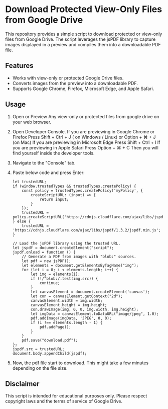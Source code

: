 # Download Protected View-Only Files from Google Drive

This repository provides a simple script to download protected or view-only files from Google Drive. The script leverages the jsPDF library to capture images displayed in a preview and compiles them into a downloadable PDF file.

## Features
- Works with view-only or protected Google Drive files.
- Converts images from the preview into a downloadable PDF.
- Supports Google Chrome, Firefox, Microsoft Edge, and Apple Safari.

## Usage

1. Open or Preview Any view-only or protected files from google drive on your web browser.

2. Open Developer Console.
    If you are previewing in Google Chrome or Firefox
    Press Shift + Ctrl + J ( on Windows / Linux) or Option + ⌘  + J (on Mac)
    If you are previewing in Microsoft Edge
    Press Shift + Ctrl + I
    If you are previewing in Apple Safari
    Press Option + ⌘ + C
    Then you will find yourself inside the developer tools.

3.  Navigate to the "Console" tab.

4.  Paste below code and press Enter:

        let trustedURL;
        if (window.trustedTypes && trustedTypes.createPolicy) {
            const policy = trustedTypes.createPolicy('myPolicy', {
                createScriptURL: (input) => {
                    return input;
                }
            });
            trustedURL = policy.createScriptURL('https://cdnjs.cloudflare.com/ajax/libs/jspdf/1.3.2/jspdf.min.js');
        } else {
            trustedURL = 'https://cdnjs.cloudflare.com/ajax/libs/jspdf/1.3.2/jspdf.min.js';
        }

        // Load the jsPDF library using the trusted URL.
        let jspdf = document.createElement("script");
        jspdf.onload = function () {
            // Generate a PDF from images with "blob:" sources.
            let pdf = new jsPDF();
            let elements = document.getElementsByTagName("img");
            for (let i = 0; i < elements.length; i++) {
                let img = elements[i];
                if (!/^blob:/.test(img.src)) {
                    continue;
                }
                let canvasElement = document.createElement('canvas');
                let con = canvasElement.getContext("2d");
                canvasElement.width = img.width;
                canvasElement.height = img.height;
                con.drawImage(img, 0, 0, img.width, img.height);
                let imgData = canvasElement.toDataURL("image/jpeg", 1.0);
                pdf.addImage(imgData, 'JPEG', 0, 0);
                if (i !== elements.length - 1) {
                    pdf.addPage();
                }
            }
            pdf.save("download.pdf");
        };
        jspdf.src = trustedURL;
        document.body.appendChild(jspdf);

5. Now, the pdf file start to download. This might take a few minutes depending on the file size.

## Disclaimer
This script is intended for educational purposes only. Please respect copyright laws and the terms of service of Google Drive.